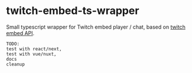 # twitch-embed-ts-wrapper

Small typescript wrapper for Twitch embed player / chat, based on [twitch embed API](https://dev.twitch.tv/docs/embed/).

```
TODO: 
test with react/next,  
test with vue/nuxt,  
docs
cleanup
```